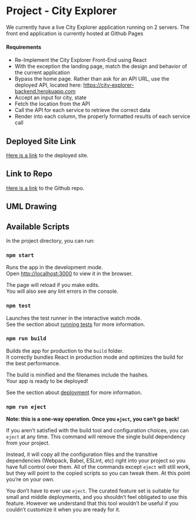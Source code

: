 # Project - City Explorer

We currently have a live City Explorer application running on 2 servers. The front end application is currently hosted at Github Pages

#### Requirements
* Re-Implement the City Explorer Front-End using React
* With the exception the landing page, match the design and behavior of the current application
* Bypass the home page. Rather than ask for an API URL, use the deployed API, located here: https://city-explorer-backend.herokuapp.com
* Accept an input for city, state
* Fetch the location from the API
* Call the API for each service to retrieve the correct data
* Render into each column, the properly formatted results of each service call

## Deployed Site Link
[Here is a link](http://breunich-city-explorer.s3-website-us-west-2.amazonaws.com/) to the deployed site.

## Link to Repo
[Here is a link](https://github.com/ashley-breunich/city-explorer) to the Github repo.

## UML Drawing

## Available Scripts

In the project directory, you can run:

### `npm start`

Runs the app in the development mode.<br>
Open [http://localhost:3000](http://localhost:3000) to view it in the browser.

The page will reload if you make edits.<br>
You will also see any lint errors in the console.

### `npm test`

Launches the test runner in the interactive watch mode.<br>
See the section about [running tests](https://facebook.github.io/create-react-app/docs/running-tests) for more information.

### `npm run build`

Builds the app for production to the `build` folder.<br>
It correctly bundles React in production mode and optimizes the build for the best performance.

The build is minified and the filenames include the hashes.<br>
Your app is ready to be deployed!

See the section about [deployment](https://facebook.github.io/create-react-app/docs/deployment) for more information.

### `npm run eject`

**Note: this is a one-way operation. Once you `eject`, you can’t go back!**

If you aren’t satisfied with the build tool and configuration choices, you can `eject` at any time. This command will remove the single build dependency from your project.

Instead, it will copy all the configuration files and the transitive dependencies (Webpack, Babel, ESLint, etc) right into your project so you have full control over them. All of the commands except `eject` will still work, but they will point to the copied scripts so you can tweak them. At this point you’re on your own.

You don’t have to ever use `eject`. The curated feature set is suitable for small and middle deployments, and you shouldn’t feel obligated to use this feature. However we understand that this tool wouldn’t be useful if you couldn’t customize it when you are ready for it.
